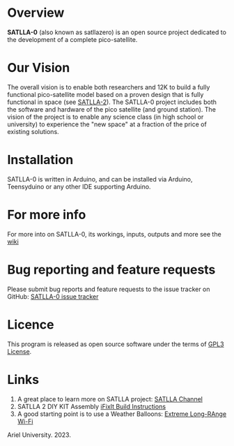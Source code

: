 # Overview
**SATLLA-0** (also known as satllazero) is an open source project dedicated to the development of a complete pico-satellite.


# Our Vision
The overall vision is to enable both researchers and 12K to build a fully functional pico-satellite model based on a proven design that is fully functional in space (see [SATLLA-2](https://tinygs.com/satellite/SATLLA-2B)).
The SATLLA-0 project includes both the software and hardware of the pico satellite (and ground station).
The vision of the project is to enable any science class (in high school or university) to experience the "new space" at a fraction of the price of existing solutions.


# Installation
SATLLA-0 is written in Arduino, and can be installed via Arduino, Teensyduino or any other IDE supporting Arduino.


# For more info
For more into on SATLLA-0, its workings, inputs, outputs and more see the [wiki](https://github.com/kcglab/satllazero/wiki)


# Bug reporting and feature requests
Please submit bug reports and feature requests to the issue tracker on GitHub: [SATLLA-0 issue tracker](https://github.com/kcglab/satllazero/issues)


# Licence
This program is released as open source software under the terms of [GPL3 License](https://github.com/kcglab/satllazero/blob/dev/LICENSE).


# Links
1. A great place to learn more on SATLLA project: [SATLLA Channel](https://www.youtube.com/watch?v=bJ7NgBDLjMQ)
2. SATLLA 2 DIY KIT Assembly [iFixIt Build Instructions](https://www.ifixit.com/Guide/SATLLA+2+DIY+KIT+Assembly/147004)
3. A good starting point is to use a Weather Balloons: [Extreme Long-RAnge Wi-Fi](https://www.youtube.com/watch?v=0xc7XjHUJkM&t=41s)

Ariel University. 2023.
